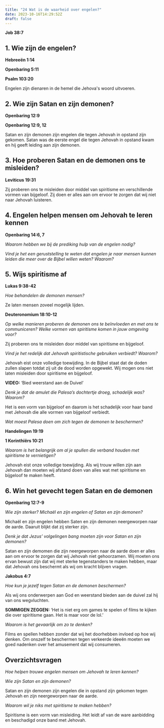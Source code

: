 ```yaml
---
title: "24 Wat is de waarheid over engelen?"
date: 2023-10-16T14:29:52Z
draft: false
---
```


**Job 38:7**

## 1. Wie zijn de engelen?

**Hebreeën 1:14**

**Openbaring 5:11**

**Psalm 103:20**

Engelen zijn dienaren in de hemel die Jehova's woord uitvoeren.

## 2. Wie zijn Satan en zijn demonen?

**Openbaring 12:9**

**Openbaring 12:9, 12**

Satan en zijn demonen zijn engelen die tegen Jehovah in opstand zijn gekomen. Satan was de eerste
engel die tegen Jehovah in opstand kwam en hij geeft leiding aan zijn demonen.

## 3. Hoe proberen Satan en de demonen ons te misleiden?

**Leviticus 19:31**

Zij proberen ons te misleiden door middel van spiritisme en verschillende vormen van bijgeloof. Zij doen
er alles aan om ervoor te zorgen dat wij niet naar Jehovah luisteren.

## 4. Engelen helpen mensen om Jehovah te leren kennen

**Openbaring 14:6, 7**

_Waarom hebben we bij de prediking hulp van de engelen nodig?_

_Vind je het een geruststelling te weten dat engelen je naar mensen kunnen leiden die meer over de Bijbel willen weten? Waarom?_

## 5. Wijs spiritisme af

**Lukas 9:38-42**

_Hoe behandelen de demonen mensen?_

Ze laten mensen zoveel mogelijk lijden.

**Deuteronomium 18:10-12**

_Op welke manieren proberen de demonen ons te beïnvloeden en met ons te communiceren? Welke vormen van spiritisme komen in jouw omgeving voor?_

Zij proberen ons te misleiden door middel van spiritisme en bijgeloof.

_Vind je het redelijk dat Jehovah spiritistische gebruiken verbiedt? Waarom?_

Jehovah eist onze volledige toewijding. In de Bijbel staat dat de doden zullen slapen totdat zij uit de dood worden opgewekt. Wij mogen ons
niet laten misleiden door spiritisme en bijgeloof.

**VIDEO:** ‘Bied weerstand aan de Duivel’

_Denk je dat de amulet die Palesa’s dochtertje droeg, schadelijk was? Waarom?_

Het is een vorm van bijgeloof en daarom is het schadelijk voor haar band met Jehovah die alle vormen van bijgeloof verbiedt.

_Wat moest Palesa doen om zich tegen de demonen te beschermen?_

**Handelingen 19:19**

**1 Korinthiërs 10:21**

_Waarom is het belangrijk om al je spullen die verband houden met spiritisme te vernietigen?_

Jehovah eist onze volledige toewijding. Als wij trouw willen zijn aan Jehovah dan moeten wij afstand doen van alles wat met spiritisme
en bijgeloof te maken heeft.

## 6. Win het gevecht tegen Satan en de demonen

**Openbaring 12:7-9**

_Wie zijn sterker? Michaël en zijn engelen of Satan en zijn demonen?_

Michaël en zijn engelen hebben Saten en zijn demonen neergeworpen naar de aarde. Daaruit blijkt dat zij sterker zijn.

_Denk je dat Jezus’ volgelingen bang moeten zijn voor Satan en zijn demonen?_

Satan en zijn demomen die zijn neergeworpen naar de aarde doen er alles aan om ervoor te zorgen dat wij Jehovah niet gehoorzamen.
Wij moeten ons ervan bewust zijn dat wij met sterke tegenstanders te maken hebben, maar dat Jehovah ons beschermt als wij om kracht
blijven vragen.

**Jakobus 4:7**

_Hoe kun je jezelf tegen Satan en de demonen beschermen?_

Als wij ons onderwerpen aan God en weerstand bieden aan de duivel zal hij van ons wegvluchten.

**SOMMIGEN ZEGGEN:** ‘Het is niet erg om games te spelen of films te kijken die over spiritisme gaan. Het is maar voor de lol.’

_Waarom is het gevaarlijk om zo te denken?_

Films en spellen hebben zonder dat wij het doorhebben invloed op hoe wij denken. Om onszelf te beschermen tegen verkeerde ideeën
moeten we goed nadenken over het amusement dat wij consumeren.

## Overzichtsvragen

_Hoe helpen trouwe engelen mensen om Jehovah te leren kennen?_

_Wie zijn Satan en zijn demonen?_

Satan en zijn demonen zijn engelen die in opstand zijn gekomen tegen Jehovah en zijn neergeworpen naar de aarde.

_Waarom wil je niks met spiritisme te maken hebben?_

Spiritisme is een vorm van misleiding. Het leidt af van de ware aanbidding en beschadigd onze band met Jehovah.
